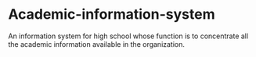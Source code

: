 # Academic-information-system
An information system for high school whose function is to concentrate all the academic information available in the organization. 
